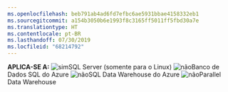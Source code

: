 ```yaml
---
ms.openlocfilehash: beb791ab4ad6fd7efbc6ae5931bbae4158332eb1
ms.sourcegitcommit: a154b3050b6e1993f8c3165ff5011ff5fbd30a7e
ms.translationtype: HT
ms.contentlocale: pt-BR
ms.lasthandoff: 07/30/2019
ms.locfileid: "68214792"
---
```

<Token>**APLICA-SE A:** ![sim](media/yes.png)SQL Server (somente para o Linux) ![não](media/no.png)Banco de Dados SQL do Azure ![não](media/no.png)SQL Data Warehouse do Azure ![não](media/no.png)Parallel Data Warehouse </Token>
